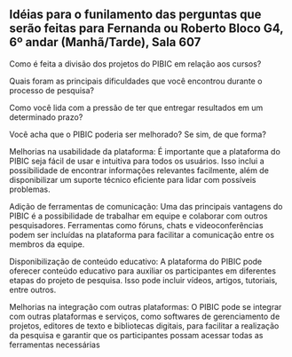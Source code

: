 ## Idéias para o funilamento das perguntas que serão feitas para Fernanda ou Roberto Bloco G4, 6º andar (Manhã/Tarde), Sala 607



Como é feita a divisão dos projetos do PIBIC em relação aos cursos?

Quais foram as principais dificuldades que você encontrou durante o processo de pesquisa?

Como você lida com a pressão de ter que entregar resultados em um determinado prazo?

Você acha que o PIBIC poderia ser melhorado? Se sim, de que forma?


Melhorias na usabilidade da plataforma: É importante que a plataforma do PIBIC seja fácil de usar e intuitiva para todos os usuários. Isso inclui a possibilidade de encontrar informações relevantes facilmente, além de disponibilizar um suporte técnico eficiente para lidar com possíveis problemas.

Adição de ferramentas de comunicação: Uma das principais vantagens do PIBIC é a possibilidade de trabalhar em equipe e colaborar com outros pesquisadores. Ferramentas como fóruns, chats e videoconferências podem ser incluídas na plataforma para facilitar a comunicação entre os membros da equipe.

Disponibilização de conteúdo educativo: A plataforma do PIBIC pode oferecer conteúdo educativo para auxiliar os participantes em diferentes etapas do projeto de pesquisa. Isso pode incluir vídeos, artigos, tutoriais, entre outros.

Melhorias na integração com outras plataformas: O PIBIC pode se integrar com outras plataformas e serviços, como softwares de gerenciamento de projetos, editores de texto e bibliotecas digitais, para facilitar a realização da pesquisa e garantir que os participantes possam acessar todas as ferramentas necessárias
